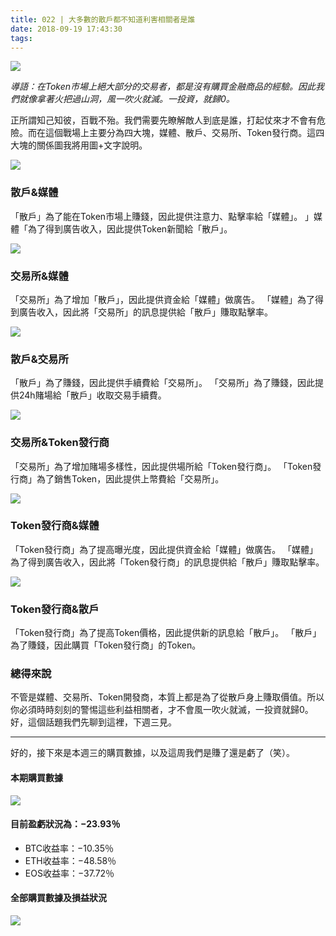 ```yaml
---
title: 022 | 大多數的散戶都不知道利害相關者是誰
date: 2018-09-19 17:43:30
tags:
---
```

![](https://firebasestorage.googleapis.com/v0/b/blog-1f60b.appspot.com/o/22.gif?alt=media&token=22b2602e-97d3-41ac-96f0-44980d92b3ab)

*導語：在Token市場上絕大部分的交易者，都是沒有購買金融商品的經驗。因此我們就像拿著火把過山洞，風一吹火就滅。一投資，就歸0。*

正所謂知己知彼，百戰不殆。我們需要先瞭解敵人到底是誰，打起仗來才不會有危險。而在這個戰場上主要分為四大塊，媒體、散戶、交易所、Token發行商。這四大塊的關係圖我將用圖+文字說明。

![](https://firebasestorage.googleapis.com/v0/b/blog-1f60b.appspot.com/o/022-p1.png?alt=media&token=9fc9745c-2cc0-4ccc-abb4-7df7c87aa993)
### 散戶&媒體
「散戶」為了能在Token市場上賺錢，因此提供注意力、點擊率給「媒體」。
」媒體「為了得到廣告收入，因此提供Token新聞給「散戶」。

![](https://firebasestorage.googleapis.com/v0/b/blog-1f60b.appspot.com/o/022-p2.png?alt=media&token=b2fcd4dd-f14d-4d1b-9e5f-2825523a89d4)
### 交易所&媒體
「交易所」為了增加「散戶」，因此提供資金給「媒體」做廣告。
「媒體」為了得到廣告收入，因此將「交易所」的訊息提供給「散戶」賺取點擊率。

![](https://firebasestorage.googleapis.com/v0/b/blog-1f60b.appspot.com/o/022-p3.png?alt=media&token=6dba65a5-6eff-4b55-a4ac-fc4a481188a3)
### 散戶&交易所
「散戶」為了賺錢，因此提供手續費給「交易所」。
「交易所」為了賺錢，因此提供24h賭場給「散戶」收取交易手續費。

![](https://firebasestorage.googleapis.com/v0/b/blog-1f60b.appspot.com/o/022-p4.png?alt=media&token=854e2708-c3aa-4855-963b-26b3558a69af)
### 交易所&Token發行商
「交易所」為了增加賭場多樣性，因此提供場所給「Token發行商」。
「Token發行商」為了銷售Token，因此提供上幣費給「交易所」。

![](https://firebasestorage.googleapis.com/v0/b/blog-1f60b.appspot.com/o/022-p5.png?alt=media&token=fc12f177-9d3d-48b5-8b23-863897fba12c)
### Token發行商&媒體
「Token發行商」為了提高曝光度，因此提供資金給「媒體」做廣告。
「媒體」為了得到廣告收入，因此將「Token發行商」的訊息提供給「散戶」賺取點擊率。

![](https://firebasestorage.googleapis.com/v0/b/blog-1f60b.appspot.com/o/022-p6.png?alt=media&token=498a8dc8-e79d-45bb-b415-f2823f4356e4)
### Token發行商&散戶
「Token發行商」為了提高Token價格，因此提供新的訊息給「散戶」。
「散戶」為了賺錢，因此購買「Token發行商」的Token。

### 總得來說
不管是媒體、交易所、Token開發商，本質上都是為了從散戶身上賺取價值。所以你必須時時刻刻的警惕這些利益相關者，才不會風一吹火就滅，一投資就歸0。
好，這個話題我們先聊到這裡，下週三見。

***


好的，接下來是本週三的購買數據，以及這周我們是賺了還是虧了（笑）。


#### 本期購買數據
![](https://firebasestorage.googleapis.com/v0/b/blog-1f60b.appspot.com/o/%E8%B4%AD%E4%B9%B0%E6%95%B0%E6%8D%AE022.png?alt=media&token=760b0e83-9958-4d37-8357-7be2c193abf4)

#### 目前盈虧狀況為：−23.93％
- BTC收益率：−10.35％
- ETH收益率：−48.58％
- EOS收益率：−37.72％

#### 全部購買數據及損益狀況
![](https://firebasestorage.googleapis.com/v0/b/blog-1f60b.appspot.com/o/%E5%85%A8%E9%83%A8%E8%B4%AD%E4%B9%B0%E6%95%B0%E6%8D%AE%E5%8F%8A%E6%8D%9F%E7%9B%8A%E7%8A%B6%E5%86%B5022.png?alt=media&token=520a1833-e5ea-4dca-963f-f18073b2c8f7)